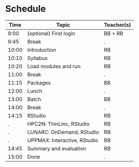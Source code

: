 # Schedule

| Time  | Topic                        | Teacher(s)   |
|-------|------------------------------|--------------|
| 9:00  | (optional) First login       | BB + RB      |
| 9:45  | Break                        | .            |
| 10:00 | Introduction                 | RB           |
| 10:10 | Syllabus                     | RB           |
| 10:20 | Load modules and run         | RB           |
| 11:00 | Break                        | .            |
| 11:15 | Packages                     | BB           |
| 12:00 | Lunch                        | .            |
| 13:00 | Batch                        | BB           |
| 14:00 | Break                        | .            |
| 14:15 | RStudio                      | RB           |
| .     | HPC2N: ThinLinc, RStudio     | RB           |
| .     | LUNARC: OnDemand, RStudio    | RB           |
| .     | UPPMAX: Interactive, RStudio | RB           |
| 14:45 | Summary and evaluation       | RB           |
| 15:00 | Done                         | .            |
